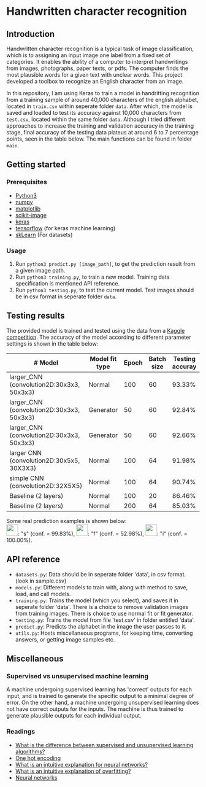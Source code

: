 # Handwritten character recognition

## Introduction

Handwritten character recognition is a typical task of image classification, which is to assigning an input image one label from a fixed set of categories. It enables the ability of a computer to interpret handwritings from images, photographs, paper texts, or pdfs. The computer finds the most plausible words for a given text with unclear words. This project developed a toolbox to recognize an English character from an image.

In this repository, I am using Keras to train a model in handritting recognition from a training sample of around 40,000 characters of the english alphabet, located in `train.csv` within seperate folder `data`. After which, the model is saved and loaded to test its accuracy against 10,000 characters from `test.csv`, located within the same folder `data`. Although I tried different approaches to increase the training and validation accuracy in the training stage, final accuracy of the testing data plateus at around 6 to 7 percentage points, seen in the table below. The main functions can be found in folder `main`.

## Getting started

### Prerequisites
+ [Python3](https://www.python.org/download/releases/3.0/)
+ [numpy](http://www.numpy.org/)
+ [matplotlib](http://matplotlib.org/)
+ [scikit-image](http://scikit-image.org/)
+ [keras](http://machinelearningmastery.com/handwritten-digit-recognition-using-convolutional-neural-networks-python-keras/)
+ [tensorflow](https://www.tensorflow.org/) (for keras machine learning)
+ [skLearn](https://scikit-learn.org/stable/index.html) (For datasets)

### Usage
1. Run `python3 predict.py [image_path]`, to get the prediction result from a given image path.
2. Run `python3 training.py`, to train a new model. Training data specification is mentioned API reference.
3. Run `python3 testing.py`, to test the current model. Test images should be in csv format in seperate folder `data`.

## Testing results

The provided model is trained and tested using the data from a [Kaggle competition](https://inclass.kaggle.com/c/cs5339-prediction-competition). The accuracy of the model according to different parameter settings is shown in the table below:

| # Model | Model fit type | Epoch | Batch size | Testing accuray |
| ------- | -------------- | ----- | ---------- | --------------- |
| larger_CNN (convolution2D:30x3x3, 50x3x3) | Normal | 100 | 60 | 93.33% |
| larger_CNN (convolution2D:30x3x3, 50x3x3) | Generator | 50 | 60 | 92.84% |
| larger_CNN (convolution2D:30x3x3, 50x3x3) | Generator | 50 | 60 | 92.66% |
| larger CNN (convolution2D:30x5x5, 30X3X3) | Normal | 100 | 64 | 91.98% |
| simple CNN (convolution2D:32X5X5) | Normal |100 | 64 | 90.74% |
| Baseline (2 layers) | Normal | 100 | 20 | 86.46% |
| Baseline (2 layers) | Normal | 200 | 64 | 85.03% |

Some real prediction examples is shown below:  
<img src="https://github.com/li-s/Handwriting-recognition/blob/master/data/show_image0.jpg" height="30">: "s" (conf. = 99.83%),
<img src="https://github.com/li-s/Handwriting-recognition/blob/master/data/show_image1.jpg" height="30">: "f" (conf. = 52.98%),
<img src="https://github.com/li-s/Handwriting-recognition/blob/master/data/show_image2.jpg" height="30">: "i" (conf. = 100.00%).

## API reference
+ `datasets.py`: Data should be in seperate folder 'data', in csv format. (look in sample.csv)
+ `models.py`: Different models to train with, along with method to save, load, and call models.
+ `training.py`: Trains the model (which you select), and saves it in seperate folder 'data'. There is a choice to remove validation images from training images. There is choice to use normal fit or fit generator.
+ `testing.py`: Trains the model from file 'test.csv' in folder entitled 'data'.
+ `predict.py`: Predicts the alphabet in the image the user passes to it.
+ `utils.py`: Hosts miscellaneous programs, for keeping time, converting answers, or getting image samples etc.

## Miscellaneous

### Supervised vs unsupervised machine learning
A machine undergoing supervised learning has 'correct' outputs for each input, and is trained to generate the specific output to a minimal degree of error.
On the other hand, a machine undergoing unsupervised learning does not have correct outputs for the inputs. The machine is thus trained to generate plausible outputs for each individual output.

### Readings
+ [What is the difference between supervised and unsupervised learning algorithms?](https://www.quora.com/What-is-the-difference-between-supervised-and-unsupervised-learning-algorithms)
+ [One hot encoding](https://www.quora.com/What-is-one-hot-encoding-and-when-is-it-used-in-data-science)
+ [What is an intuitive explanation for neural networks?](https://www.quora.com/What-is-an-intuitive-explanation-for-neural-networks)
+ [What is an intuitive explanation of overfitting?](https://www.quora.com/What-is-an-intuitive-explanation-of-overfitting)
+ [Neural networks](http://cs231n.github.io/)
